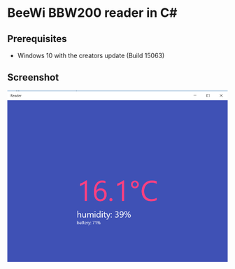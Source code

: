 # BeeWi BBW200 reader in C#

## Prerequisites
* Windows 10 with the creators update (Build 15063)

## Screenshot

![Screenshot](https://raw.githubusercontent.com/enrimilan/BeeWi-BBW200-Reader/master/c%23/Reader/Reader/Assets/Screenshot.png)
